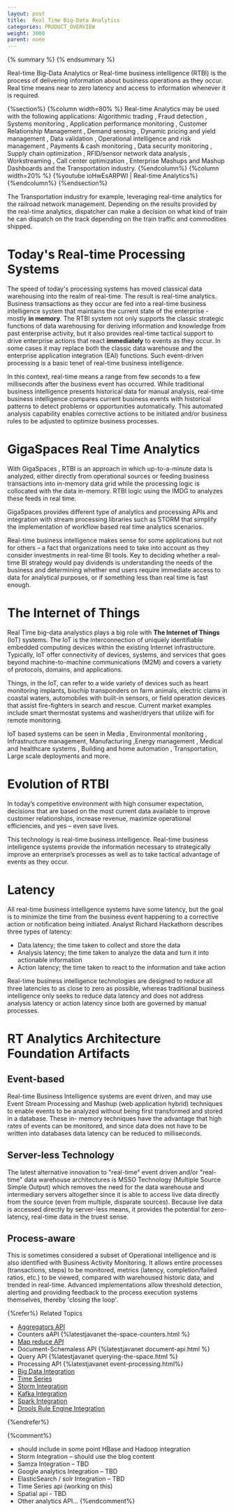 ```yaml
---
layout: post
title:  Real Time Big-Data Analytics
categories: PRODUCT_OVERVIEW
weight: 3000
parent: none
---
```


{% summary %} {% endsummary %}


Real-time Big-Data Analytics or Real-time business intelligence (RTBI) is the process of delivering information about business operations as they occur. Real time means near to zero latency and access to information whenever it is required.

{%section%}
{%column width=80% %}
Real-time Analytics may be used with the following applications:  Algorithmic trading , Fraud detection , Systems monitoring , Application performance monitoring , Customer Relationship Management , Demand sensing , Dynamic pricing and yield management , Data validation , Operational intelligence and risk management , Payments & cash monitoring , Data security monitoring , Supply chain optimization , RFID/sensor network data analysis , Workstreaming , Call center optimization , Enterprise Mashups and Mashup Dashboards and the Transportation industry.
{%endcolumn%}
{%column width=20% %}
{%youtube ioHwEsARPWI | Real-time Analytics%}
{%endcolumn%}
{%endsection%}


The Transportation industry for example, leveraging real-time analytics for the railroad network management. Depending on the results provided by the real-time analytics, dispatcher can make a decision on what kind of train he can dispatch on the track depending on the train traffic and commodities shipped.

# Today's Real-time Processing Systems
The speed of today's processing systems has moved classical data warehousing into the realm of real-time. The result is real-time analytics. Business transactions as they occur are fed into a real-time business intelligence system that maintains the current state of the enterprise - mostly **in memory**. The RTBI system not only supports the classic strategic functions of data warehousing for deriving information and knowledge from past enterprise activity, but it also provides real-time tactical support to drive enterprise actions that react **immediately** to events as they occur. In some cases it may replace both the classic data warehouse and the enterprise application integration (EAI) functions. Such event-driven processing is a basic tenet of real-time business intelligence.

In this context, real-time means a range from few seconds to a few milliseconds after the business event has occurred. While traditional business intelligence presents historical data for manual analysis, real-time business intelligence compares current business events with historical patterns to detect problems or opportunities automatically. This automated analysis capability enables corrective actions to be initiated and/or business rules to be adjusted to optimize business processes.

# GigaSpaces Real Time Analytics
With GigaSpaces , RTBI is an approach in which up-to-a-minute data is analyzed, either directly from operational sources or feeding business transactions into in-memory data grid while the processing logic is collocated with the data in-memory. RTBI logic using the IMDG to analyzes these feeds in real time. 

GigaSpaces provides different type of analytics and processing APIs and integration with stream processing libraries such as STORM that simplify the implementation of workflow based real time analytics scenarios.

Real-time business intelligence makes sense for some applications but not for others – a fact that organizations need to take into account as they consider investments in real-time BI tools. Key to deciding whether a real-time BI strategy would pay dividends is understanding the needs of the business and determining whether end users require immediate access to data for analytical purposes, or if something less than real time is fast enough.

# The Internet of Things

Real Time big-data analystics plays a big role with **The Internet of Things** (IoT) systems. The IoT is the interconnection of uniquely identifiable embedded computing devices within the existing Internet infrastructure. Typically, IoT offer connectivity of devices, systems, and services that goes beyond machine-to-machine communications (M2M) and covers a variety of protocols, domains, and applications. 

Things, in the IoT, can refer to a wide variety of devices such as heart monitoring implants, biochip transponders on farm animals, electric clams in coastal waters, automobiles with built-in sensors, or field operation devices that assist fire-fighters in search and rescue. Current market examples include smart thermostat systems and washer/dryers that utilize wifi for remote monitoring.

IoT based systems can be seen in Media , Environmental monitoring , Infrastructure management, Manufacturing ,Energy management , Medical and healthcare systems , Building and home automation , Transportation, Large scale deployments and more.

# Evolution of RTBI
In today’s competitive environment with high consumer expectation, decisions that are based on the most current data available to improve customer relationships, increase revenue, maximize operational efficiencies, and yes – even save lives.

This technology is real-time business intelligence. Real-time business intelligence systems provide the information necessary to strategically improve an enterprise’s processes as well as to take tactical advantage of events as they occur.

# Latency
All real-time business intelligence systems have some latency, but the goal is to minimize the time from the business event happening to a corrective action or notification being initiated. Analyst Richard Hackathorn describes three types of latency:
- Data latency; the time taken to collect and store the data
- Analysis latency; the time taken to analyze the data and turn it into actionable information
- Action latency; the time taken to react to the information and take action

Real-time business intelligence technologies are designed to reduce all three latencies to as close to zero as possible, whereas traditional business intelligence only seeks to reduce data latency and does not address analysis latency or action latency since both are governed by manual processes.

# RT Analytics Architecture Foundation Artifacts

## Event-based
Real-time Business Intelligence systems are event driven, and may use Event Stream Processing and Mashup (web application hybrid) techniques to enable events to be analyzed without being first transformed and stored in a database. These in- memory techniques have the advantage that high rates of events can be monitored, and since data does not have to be written into databases data latency can be reduced to milliseconds.

## Server-less Technology
The latest alternative innovation to "real-time" event driven and/or "real-time" data warehouse architectures is MSSO Technology (Multiple Source Simple Output) which removes the need for the data warehouse and intermediary servers altogether since it is able to access live data directly from the source (even from multiple, disparate sources). Because live data is accessed directly by server-less means, it provides the potential for zero-latency, real-time data in the truest sense.

## Process-aware
This is sometimes considered a subset of Operational intelligence and is also identified with Business Activity Monitoring. It allows entire processes (transactions, steps) to be monitored, metrics (latency, completion/failed ratios, etc.) to be viewed, compared with warehoused historic data, and trended in real-time. Advanced implementations allow threshold detection, alerting and providing feedback to the process execution systems themselves, thereby 'closing the loop'.

{%refer%}
Related Topics

- [Aggregators API]({%latestjavaurl%}/aggregators.html)
- Counters aAPI {%latestjavanet the-space-counters.html %}
- [Map reduce API]({%latestjavaurl%}/task-execution-over-the-space.html)
- Document-Schemaless API {%latestjavanet document-api.html %}
- Query API {%latestjavanet querying-the-space.html %}
- Processing API {%latestjavanet event-processing.html%}
- [Big Data Integration]({%latestjavaurl%}/big-data.html)
- [Time Series](/sbp/time-series.html)
- [Storm Integration](/sbp/storm-integration.html)
- [Kafka Integration](/sbp/kafka-integration.html)
- [Spark Integration](/sbp/spark-integration.html)
- [Drools Rule Engine Integration](/sbp/xap-drools-integration.html)

{%endrefer%}

{%comment%}
- should include in some point HBase and Hadoop integration
- Storm Integration – should use the blog content
- Samza Integration – TBD
- Google analytics Integration – TBD
- ElasticSearch / solr Integration – TBD
- Time Series api (working on this)
- Spatial api - TBD
- Other analytics API…
{%endcomment%}


